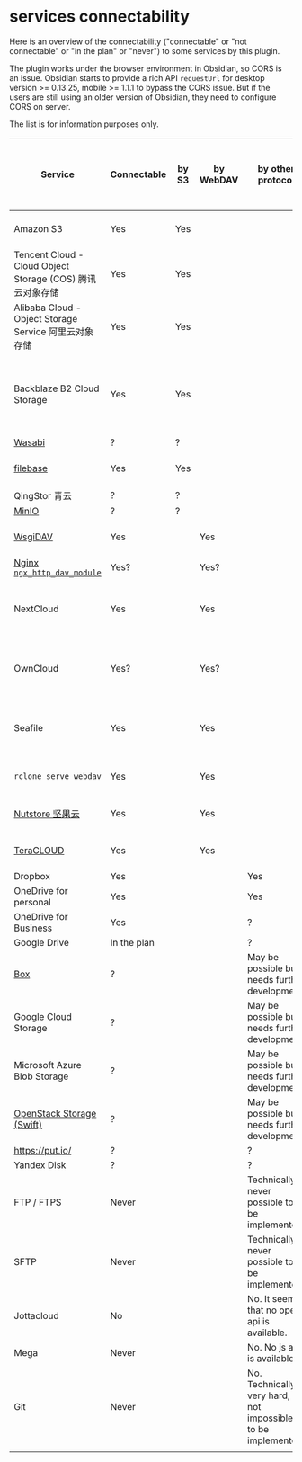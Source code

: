 # services connectability

Here is an overview of the connectability ("connectable" or "not connectable" or "in the plan" or "never") to some services by this plugin.

The plugin works under the browser environment in Obsidian, so CORS is an issue. Obsidian starts to provide a rich API `requestUrl` for desktop version >= 0.13.25, mobile >= 1.1.1 to bypass the CORS issue. But if the users are still using an older version of Obsidian, they need to configure CORS on server.

The list is for information purposes only.

| Service                                                                               | Connectable | by S3 | by WebDAV | by other protocol                                                | can bypass CORS issue in latest Obsidian | need CORS config in old Obsidian                 |
| ------------------------------------------------------------------------------------- | ----------- | ----- | --------- | ---------------------------------------------------------------- | ---------------------------------------- | ------------------------------------------------ |
| Amazon S3                                                                             | Yes         | Yes   |           |                                                                  | Yes                                      | [CORS config needed.](./s3_cors_configure.md)    |
| Tencent Cloud - Cloud Object Storage (COS) 腾讯云对象存储                             | Yes         | Yes   |           |                                                                  | Yes                                      | CORS config needed.                              |
| Alibaba Cloud - Object Storage Service 阿里云对象存储                                 | Yes         | Yes   |           |                                                                  | Yes                                      | CORS config needed.                              |
| Backblaze B2 Cloud Storage                                                            | Yes         | Yes   |           |                                                                  | Yes                                      | Its CORS rules doesn't allow no-http(s) origins. |
| [Wasabi](https://wasabi.com)                                                          | ?           | ?     |           |                                                                  |                                          |                                                  |
| [filebase](https://filebase.com/)                                                     | Yes         | Yes   |           |                                                                  | Yes                                      | CORS config needed.                              |
| QingStor 青云                                                                         | ?           | ?     |           |                                                                  |                                          |                                                  |
| [MinIO](https://min.io/)                                                              | ?           | ?     |           |                                                                  |                                          |                                                  |
| [WsgiDAV](https://github.com/mar10/wsgidav)                                           | Yes         |       | Yes       |                                                                  | Yes                                      | CORS rules can be set.                           |
| [Nginx `ngx_http_dav_module`](http://nginx.org/en/docs/http/ngx_http_dav_module.html) | Yes?        |       | Yes?      |                                                                  | Yes?                                     | ?                                                |
| NextCloud                                                                             | Yes         |       | Yes       |                                                                  | Yes?                                     | No CORS config by default.                       |
| OwnCloud                                                                              | Yes?        |       | Yes?      |                                                                  | Yes?                                     | No CORS config by default.                       |
| Seafile                                                                               | Yes         |       | Yes       |                                                                  | Yes?                                     | No CORS config by default.                       |
| `rclone serve webdav`                                                                 | Yes         |       | Yes       |                                                                  | Yes                                      | No CORS support.                                 |
| [Nutstore 坚果云](https://www.jianguoyun.com/)                                        | Yes         |       | Yes       |                                                                  | Yes                                      | No CORS support.                                 |
| [TeraCLOUD](https://teracloud.jp/en/)                                                 | Yes         |       | Yes       |                                                                  | Yes                                      | No CORS support.                                 |
| Dropbox                                                                               | Yes         |       |           | Yes                                                              |                                          |                                                  |
| OneDrive for personal                                                                 | Yes         |       |           | Yes                                                              |                                          |                                                  |
| OneDrive for Business                                                                 | Yes         |       |           | ?                                                                |                                          |                                                  |
| Google Drive                                                                          | In the plan |       |           | ?                                                                |                                          |                                                  |
| [Box](https://www.box.com/)                                                           | ?           |       |           | May be possible but needs further development.                   |                                          |                                                  |
| Google Cloud Storage                                                                  | ?           |       |           | May be possible but needs further development.                   |                                          |                                                  |
| Microsoft Azure Blob Storage                                                          | ?           |       |           | May be possible but needs further development.                   |                                          |                                                  |
| [OpenStack Storage (Swift)](https://github.com/openstack/swift)                       | ?           |       |           | May be possible but needs further development.                   |                                          |                                                  |
| https://put.io/                                                                       | ?           |       |           | ?                                                                |                                          |                                                  |
| Yandex Disk                                                                           | ?           |       |           | ?                                                                |                                          |                                                  |
| FTP / FTPS                                                                            | Never       |       |           | Technically never possible to be implemented.                    |                                          |                                                  |
| SFTP                                                                                  | Never       |       |           | Technically never possible to be implemented.                    |                                          |                                                  |
| Jottacloud                                                                            | No          |       |           | No. It seems that no open api is available.                      |                                          |                                                  |
| Mega                                                                                  | Never       |       |           | No. No js api is available.                                      |                                          |                                                  |
| Git                                                                                   | Never       |       |           | No. Technically very hard, if not impossible, to be implemented. |                                          |                                                  |
|                                                                                       |             |       |           |                                                                  |                                          |                                                  |

